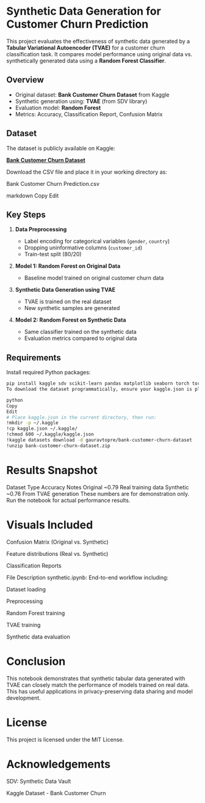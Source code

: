 # Synthetic Data Generation for Customer Churn Prediction

This project evaluates the effectiveness of synthetic data generated by a **Tabular Variational Autoencoder (TVAE)** for a customer churn classification task. It compares model performance using original data vs. synthetically generated data using a **Random Forest Classifier**.

##  Overview

- Original dataset: **Bank Customer Churn Dataset** from Kaggle  
- Synthetic generation using: **TVAE** (from SDV library)  
- Evaluation model: **Random Forest**  
- Metrics: Accuracy, Classification Report, Confusion Matrix

##  Dataset

The dataset is publicly available on Kaggle:

 **[Bank Customer Churn Dataset](https://www.kaggle.com/datasets/gauravtopre/bank-customer-churn-dataset)**

Download the CSV file and place it in your working directory as:

Bank Customer Churn Prediction.csv

markdown
Copy
Edit

##  Key Steps

1. **Data Preprocessing**  
   - Label encoding for categorical variables (`gender`, `country`)  
   - Dropping uninformative columns (`customer_id`)  
   - Train-test split (80/20)

2. **Model 1: Random Forest on Original Data**  
   - Baseline model trained on original customer churn data

3. **Synthetic Data Generation using TVAE**  
   - TVAE is trained on the real dataset  
   - New synthetic samples are generated

4. **Model 2: Random Forest on Synthetic Data**  
   - Same classifier trained on the synthetic data  
   - Evaluation metrics compared to original data

##  Requirements

Install required Python packages:

```bash
pip install kaggle sdv scikit-learn pandas matplotlib seaborn torch torchvision torchaudio
To download the dataset programmatically, ensure your kaggle.json is placed correctly:

python
Copy
Edit
# Place kaggle.json in the current directory, then run:
!mkdir -p ~/.kaggle
!cp kaggle.json ~/.kaggle/
!chmod 600 ~/.kaggle/kaggle.json
!kaggle datasets download -d gauravtopre/bank-customer-churn-dataset
!unzip bank-customer-churn-dataset.zip
```
 # Results Snapshot
Dataset Type	Accuracy	Notes
Original	~0.79	Real training data
Synthetic	~0.76	From TVAE generation
These numbers are for demonstration only. Run the notebook for actual performance results.

 # Visuals Included
Confusion Matrix (Original vs. Synthetic)

Feature distributions (Real vs. Synthetic)

Classification Reports

 File Description
synthetic.ipynb: End-to-end workflow including:

Dataset loading

Preprocessing

Random Forest training

TVAE training

Synthetic data evaluation

# Conclusion
This notebook demonstrates that synthetic tabular data generated with TVAE can closely match the performance of models trained on real data. This has useful applications in privacy-preserving data sharing and model development.

# License
This project is licensed under the MIT License.

# Acknowledgements
SDV: Synthetic Data Vault

Kaggle Dataset - Bank Customer Churn
